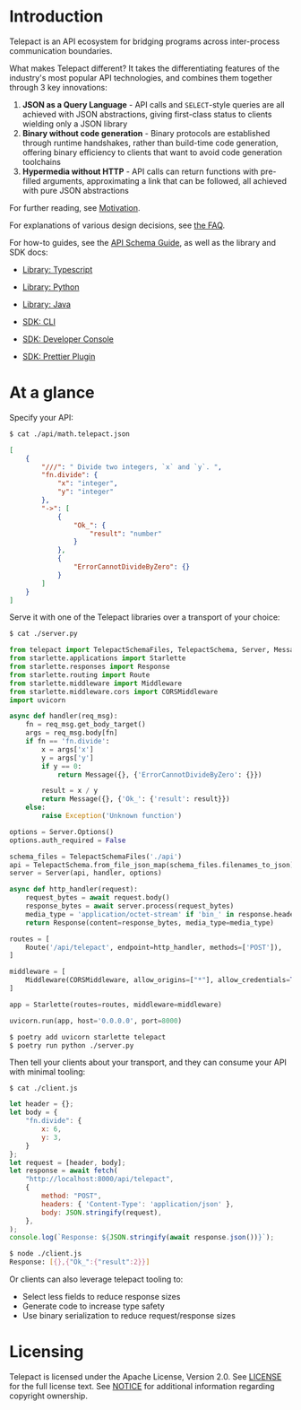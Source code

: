 # Introduction

Telepact is an API ecosystem for bridging programs across inter-process
communication boundaries.

What makes Telepact different? It takes the differentiating features of the
industry's most popular API technologies, and combines them together through 3
key innovations:

1. **JSON as a Query Language** - API calls and `SELECT`-style queries are all
   achieved with JSON abstractions, giving first-class status to clients
   wielding only a JSON library
2. **Binary without code generation** - Binary protocols are established through
   runtime handshakes, rather than build-time code generation, offering binary
   efficiency to clients that want to avoid code generation toolchains
3. **Hypermedia without HTTP** - API calls can return functions with pre-filled
   arguments, approximating a link that can be followed, all achieved with pure
   JSON abstractions

For further reading, see [Motivation](./doc/motivation.md).

For explanations of various design decisions, see [the FAQ](./doc/faq.md).

For how-to guides, see the [API Schema Guide](./doc/schema-guide.md), as well as
the library and SDK docs:

-   [Library: Typescript](./lib/ts/README.md)
-   [Library: Python](./lib/py/README.md)
-   [Library: Java](./lib/java/README.md)

-   [SDK: CLI](./sdk/cli/README.md)
-   [SDK: Developer Console](./sdk/console/README.md)
-   [SDK: Prettier Plugin](./sdk/prettier/README.md)

# At a glance

Specify your API:

```sh
$ cat ./api/math.telepact.json
```

```json
[
    {
        "///": " Divide two integers, `x` and `y`. ",
        "fn.divide": {
            "x": "integer",
            "y": "integer"
        },
        "->": [
            {
                "Ok_": {
                    "result": "number"
                }
            },
            {
                "ErrorCannotDivideByZero": {}
            }
        ]
    }
]
```

Serve it with one of the Telepact libraries over a transport of your choice:

```sh
$ cat ./server.py
```

```py
from telepact import TelepactSchemaFiles, TelepactSchema, Server, Message
from starlette.applications import Starlette
from starlette.responses import Response
from starlette.routing import Route
from starlette.middleware import Middleware
from starlette.middleware.cors import CORSMiddleware
import uvicorn

async def handler(req_msg):
    fn = req_msg.get_body_target()
    args = req_msg.body[fn]
    if fn == 'fn.divide':
        x = args['x']
        y = args['y']
        if y == 0:
            return Message({}, {'ErrorCannotDivideByZero': {}})

        result = x / y
        return Message({}, {'Ok_': {'result': result}})
    else:
        raise Exception('Unknown function')

options = Server.Options()
options.auth_required = False

schema_files = TelepactSchemaFiles('./api')
api = TelepactSchema.from_file_json_map(schema_files.filenames_to_json)
server = Server(api, handler, options)

async def http_handler(request):
    request_bytes = await request.body()
    response_bytes = await server.process(request_bytes)
    media_type = 'application/octet-stream' if 'bin_' in response.headers else 'application/json'
    return Response(content=response_bytes, media_type=media_type)

routes = [
    Route('/api/telepact', endpoint=http_handler, methods=['POST']),
]

middleware = [
    Middleware(CORSMiddleware, allow_origins=["*"], allow_credentials=True, allow_methods=["*"], allow_headers=["*"])
]

app = Starlette(routes=routes, middleware=middleware)

uvicorn.run(app, host='0.0.0.0', port=8000)
```

```sh
$ poetry add uvicorn starlette telepact
$ poetry run python ./server.py
```

Then tell your clients about your transport, and they can consume your API with
minimal tooling:

```
$ cat ./client.js
```

```js
let header = {};
let body = {
    "fn.divide": {
        x: 6,
        y: 3,
    }
};
let request = [header, body];
let response = await fetch(
    "http://localhost:8000/api/telepact",
    {
        method: "POST",
        headers: { 'Content-Type': 'application/json' },
        body: JSON.stringify(request),
    },
);
console.log(`Response: ${JSON.stringify(await response.json())}`);
```

```sh
$ node ./client.js
Response: [{},{"Ok_":{"result":2}}]
```

Or clients can also leverage telepact tooling to:

-   Select less fields to reduce response sizes
-   Generate code to increase type safety
-   Use binary serialization to reduce request/response sizes

# Licensing

Telepact is licensed under the Apache License, Version 2.0. See
[LICENSE](LICENSE) for the full license text. See [NOTICE](NOTICE) for
additional information regarding copyright ownership.
